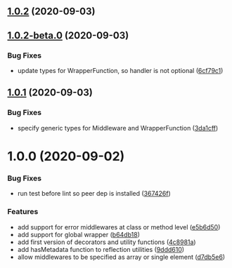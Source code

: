 ## [1.0.2](https://github.com/BitMountain/expressive/compare/1.0.2-beta.0...1.0.2) (2020-09-03)

## [1.0.2-beta.0](https://github.com/BitMountain/expressive/compare/1.0.1...1.0.2-beta.0) (2020-09-03)


### Bug Fixes

* update types for WrapperFunction, so handler is not optional ([6cf79c1](https://github.com/BitMountain/expressive/commit/6cf79c168cec72ed2cdaa6281423a267da3cae68))

## [1.0.1](https://github.com/BitMountain/expressive/compare/1.0.0...1.0.1) (2020-09-03)


### Bug Fixes

* specify generic types for Middleware and WrapperFunction ([3da1cff](https://github.com/BitMountain/expressive/commit/3da1cffcffd2d78f4e6e83db1d749790b583f2d8))

# 1.0.0 (2020-09-02)

### Bug Fixes

* run test before lint so peer dep is installed ([367426f](https://github.com/BitMountain/expressive/commit/367426fc74056b01d3126537645174ca44e5c602))


### Features

* add support for error middlewares at class or method level ([e5b6d50](https://github.com/BitMountain/expressive/commit/e5b6d50d38b4437afd66f63a30fe90975d332f98))
* add support for global wrapper ([b64db18](https://github.com/BitMountain/expressive/commit/b64db18ad1e72787fbf7b835fa39903fad533684))
* add first version of decorators and utility functions ([4c8981a](https://github.com/BitMountain/expressive/commit/4c8981a1bf5e34fd164681b15ca9976e37e42611))
* add hasMetadata function to reflection utilities ([9ddd610](https://github.com/BitMountain/expressive/commit/9ddd6100314a0bee1c26f3e2c7c31cb6635c1501))
* allow middlewares to be specified as array or single element ([d7db5e6](https://github.com/BitMountain/expressive/commit/d7db5e6dfbad4775b370cde3cce4906d4d9157e2))

